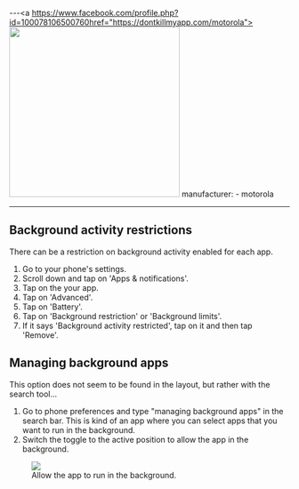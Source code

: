 ---<a https://www.facebook.com/profile.php?id=100078106500760href="https://dontkillmyapp.com/motorola"><img id="badge-shareable" width="306px" src="https://dontkillmyapp.com/badge/motorola3.svg"></a>
manufacturer: 
    - motorola

---

## Background activity restrictions

There can be a restriction on background activity enabled for each app. 

1. Go to your phone's settings.
2. Scroll down and tap on 'Apps & notifications'.
3. Tap on the your app.
4. Tap on 'Advanced'.
5. Tap on 'Battery'.
6. Tap on 'Background restriction' or 'Background limits'.
7. If it says 'Background activity restricted', tap on it and then tap 'Remove'.

## Managing background apps

This option does not seem to be found in the layout, but rather with the search tool...

1. Go to phone preferences and type "managing background apps" in the search bar. This is kind of an app where you can select apps that you want to run in the background.
2. Switch the toggle to the active position to allow the app in the background.

<div class="img-block">
  <figure>
    <img src="/assets/img/motorola/moto_background_manager.jpg">
    <figcaption>Allow the app to run in the background.</figcaption>
  </figure>

</div>
